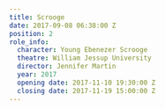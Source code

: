 ```yaml
---
title: Scrooge
date: 2017-09-08 06:38:00 Z
position: 2
role_info:
  character: Young Ebenezer Scrooge
  theatre: William Jessup University
  director: Jennifer Martin
  year: 2017
  opening date: 2017-11-10 19:30:00 Z
  closing date: 2017-11-19 15:00:00 Z
---
```


